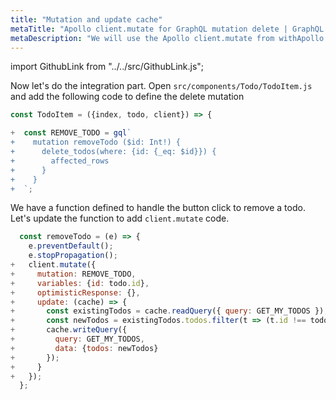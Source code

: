 ```yaml
---
title: "Mutation and update cache"
metaTitle: "Apollo client.mutate for GraphQL mutation delete | GraphQL React Apollo Components Tutorial"
metaDescription: "We will use the Apollo client.mutate from withApollo HOC from react-apollo with variables as an example to delete existing data and update cache locally using readQuery and writeQuery."
---
```


import GithubLink from "../../src/GithubLink.js";

<YoutubeEmbed link="https://www.youtube.com/embed/8Z9clUUg5ls" />

Now let's do the integration part. Open `src/components/Todo/TodoItem.js` and add the following code to define the delete mutation

<GithubLink link="https://github.com/hasura/learn-graphql/blob/master/tutorials/frontend/react-apollo/app-final/src/components/Todo/TodoItem.js" text="src/components/Todo/TodoItem.js" />

```javascript
const TodoItem = ({index, todo, client}) => {

+  const REMOVE_TODO = gql`
+    mutation removeTodo ($id: Int!) {
+      delete_todos(where: {id: {_eq: $id}}) {
+        affected_rows
+      }
+    }
+  `;
```

We have a function defined to handle the button click to remove a todo. Let's update the function to add `client.mutate` code.

```javascript
  const removeTodo = (e) => {
    e.preventDefault();
    e.stopPropagation();
+   client.mutate({
+     mutation: REMOVE_TODO,
+     variables: {id: todo.id},
+     optimisticResponse: {},
+     update: (cache) => {
+       const existingTodos = cache.readQuery({ query: GET_MY_TODOS });
+       const newTodos = existingTodos.todos.filter(t => (t.id !== todo.id));
+       cache.writeQuery({
+         query: GET_MY_TODOS,
+         data: {todos: newTodos}
+       });
+     }
+   });
  };
```
